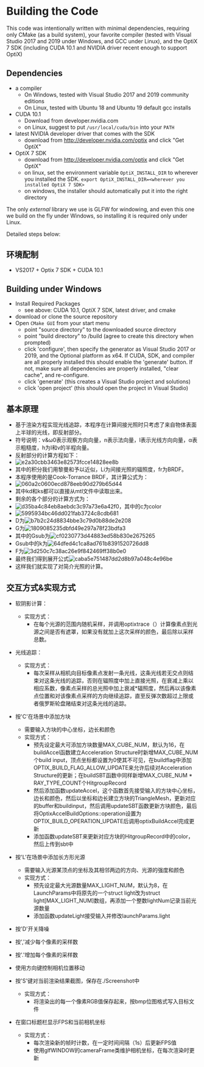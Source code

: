 # Building the Code

This code was intentionally written with minimal dependencies,
requiring only CMake (as a build system), your favorite
compiler (tested with Visual Studio 2017 and 2019 under Windows, and GCC under
Linux), and the OptiX 7 SDK (including CUDA 10.1 and NVIDIA driver recent
enough to support OptiX)

## Dependencies

- a compiler
    - On Windows, tested with Visual Studio 2017 and 2019 community editions
    - On Linux, tested with Ubuntu 18 and Ubuntu 19 default gcc installs
- CUDA 10.1
    - Download from developer.nvidia.com
    - on Linux, suggest to put `/usr/local/cuda/bin` into your `PATH`
- latest NVIDIA developer driver that comes with the SDK
    - download from http://developer.nvidia.com/optix and click "Get OptiX"
- OptiX 7 SDK
    - download from http://developer.nvidia.com/optix and click "Get OptiX"
    - on linux, set the environment variable `OptiX_INSTALL_DIR` to wherever you installed the SDK.
    `export OptiX_INSTALL_DIR=<wherever you installed OptiX 7 SDK>`
    - on windows, the installer should automatically put it into the right directory

The only *external* library we use is GLFW for windowing, and
even this one we build on the fly under Windows, so installing
it is required only under Linux. 

Detailed steps below:
## 环境配制
- VS2017 + Optix 7 SDK + CUDA 10.1
## Building under Windows

- Install Required Packages
	- see above: CUDA 10.1, OptiX 7 SDK, latest driver, and cmake
- download or clone the source repository
- Open `CMake GUI` from your start menu
	- point "source directory" to the downloaded source directory
	- point "build directory" to <source directory>/build (agree to create this directory when prompted)
	- click 'configure', then specify the generator as Visual Studio 2017 or 2019, and the Optional platform as x64. If CUDA, SDK, and compiler are all properly installed this should enable the 'generate' button. If not, make sure all dependencies are properly installed, "clear cache", and re-configure.
	- click 'generate' (this creates a Visual Studio project and solutions)
	- click 'open project' (this should open the project in Visual Studio)

## 基本原理
- 基于渲染方程实现光线追踪，本程序在计算间接光照时只考虑了来自物体表面上半球的光线，即反射部分。
- 符号说明：v&ω0表示观察方向向量，n表示法向量，l表示光线方向向量，α表示粗糙度，h为l和v的半程向量。
- 反射部分的计算方程如下：
- ![e2a30cbb3463e82573fcce14828ee8b](https://github.com/NickPJQ/Graphics-RayTracing/assets/104704254/b2a942f2-f3b8-41b6-8766-e3cc7ca2718e)
- 其中的积分我们用黎曼和予以近似，Li为间接光照的辐照度，fr为BRDF。
- 本程序使用的是Cook-Torrance BRDF，其计算公式为：
- ![060a2c0600ecd878eeb90d279b65d44](https://github.com/NickPJQ/Graphics-RayTracing/assets/104704254/32e3a45f-3138-4257-be61-70093d9ddbaa)
- 其中kd和ks都可以直接从mtl文件中读取出来。
- 剩余的各个部分的计算方式为：
- ![d35ba4c84eb8aebdc3c97a73e6a42f0](https://github.com/NickPJQ/Graphics-RayTracing/assets/104704254/2f83fa87-c5ef-41e1-a5e3-26157811727e)，其中的c为color
- ![5995934bc46dd021fab3724c8cdb681](https://github.com/NickPJQ/Graphics-RayTracing/assets/104704254/f02f6306-9122-44e0-bc1c-e02fec97a940)
- D为![b7b2c24d8834bbe3c79d0b88de2e208](https://github.com/NickPJQ/Graphics-RayTracing/assets/104704254/ddf4700f-c0d6-477d-bc5f-aed2a622aaaf)
- G为![1809085235dbfd49e297a78f23bdfa3](https://github.com/NickPJQ/Graphics-RayTracing/assets/104704254/aa0aad65-9aa1-442d-bf75-ea6002269152)
- 其中的Gsub为![cf0230773d44883ed58b830e2675265](https://github.com/NickPJQ/Graphics-RayTracing/assets/104704254/b1a464c2-4ced-4e2d-af54-28a29111afe9)
- Gsub中的k为![64dfed4c1ca8ad761b8391520726dd8](https://github.com/NickPJQ/Graphics-RayTracing/assets/104704254/31091618-064d-4fac-8dc4-54ac41224a9b)
- F为![3d250c7c38ac26e9f842469ff38b0e0](https://github.com/NickPJQ/Graphics-RayTracing/assets/104704254/9d2c0551-de7b-4107-a9a3-405e466befa2)
- 最终我们得到展开公式![caba5e751487dd2d8b97a048c4e96be](https://github.com/NickPJQ/Graphics-RayTracing/assets/104704254/bd268c8a-b37a-40bf-b87d-36b51ac4c30d)
- 这样我们就实现了对简介光照的计算。

## 交互方式&实现方式
- 软阴影计算：
    - 实现方式：
        - 在每个光源的范围内随机采样，并调用optixtrace（）计算像素点到光源之间是否有遮罩，如果没有就加上这次采样的颜色，最后除以采样总数。
- 光线追踪：
    - 实现方式：
        - 每次采样从相机向目标像素点发射一条光线，这条光线若无交点则结束对这条光线的追踪，否则在辐照度中加上直接光照，在衰减上乘以相应系数，像素点采样的总光照中加上衰减*辐照度，然后再以该像素点位置和对该像素点采样的方向继续追踪，直至反弹次数超过上限或者俄罗斯轮盘赌结束对这条光线的追踪。
- 按'C'在场景中添加方块
    - 需要输入方块的中心坐标，边长和颜色
    - 实现方式：
        - 预先设定最大可添加方块数量MAX_CUBE_NUM，默认为16，在buildAccel函数建立Acceleration Structure时新增MAX_CUBE_NUM个build input，顶点坐标都设置为0使其不可见，在buildflag中添加         OPTIX_BUILD_FLAG_ALLOW_UPDATE来允许后续对Acceleration Structure的更新；在buildSBT函数中同样新增MAX_CUBE_NUM * RAY_TYPE_COUNT个HitgroupRecord
        - 然后添加函数updateAccel，这个函数首先接受输入的方块中心坐标，边长和颜色，然后以坐标和边长建立方块的TriangleMesh，更新对应的buffer和buildinput，然后调用updateSBT函数更新方块颜色，最后将OptixAccelBuildOptions::operation设置为OPTIX_BUILD_OPERATION_UPDATE后调用optixBuildAccel完成更新
        - 添加函数updateSBT来更新对应方块的HitgroupRecord中的color，然后上传到sbt中

- 按'L'在场景中添加长方形光源
    - 需要输入光源某顶点的坐标及其相邻两边的方向、光源的强度和颜色
    - 实现方式：
        - 预先设定最大光源数量MAX_LIGHT_NUM，默认为8，在LaunchParams中将原先的一个struct light改为struct light[MAX_LIGHT_NUM]数组，再添加一个整数lightNum记录当前光源数量
        - 添加函数updateLight接受输入并修改launchParams.light

- 按'D'开关降噪
- 按','减少每个像素的采样数
- 按'.'增加每个像素的采样数

- 使用方向键控制相机位置移动

- 按'S'键对当前渲染结果截图，保存在./Screenshot中
	- 实现方式：
 		- 将渲染出的每一个像素RGB值保存起来，按bmp位图格式写入目标文件   
- 在窗口标题栏显示FPS和当前相机坐标
	- 实现方式：
		- 每次渲染新的帧时计数，在一定时间间隔（1s）后更新FPS值
	   	- 使用glfWINDOW的cameraFrame类维护相机坐标，在每次渲染时更新 
